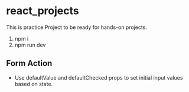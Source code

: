 # react_projects
This is practice Project to be ready for hands-on projects.
1. npm i
2. npm run dev

## Form Action
* Use defaultValue and defaultChecked props to set initial input values based on state.